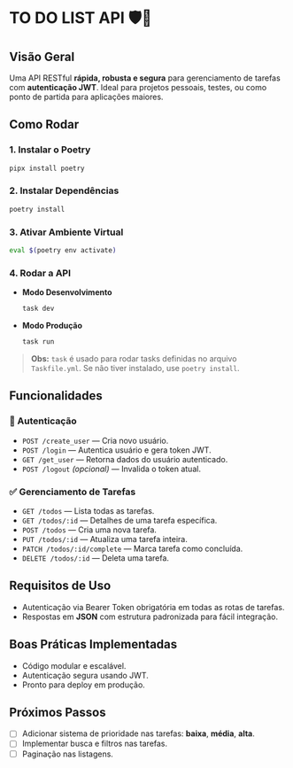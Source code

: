 # TO DO LIST API 🛡️📝

## Visão Geral
Uma API RESTful **rápida, robusta e segura** para gerenciamento de tarefas com **autenticação JWT**. Ideal para projetos pessoais, testes, ou como ponto de partida para aplicações maiores.

## Como Rodar

### 1. Instalar o Poetry
```bash
pipx install poetry
```

### 2. Instalar Dependências
```bash
poetry install
```

### 3. Ativar Ambiente Virtual
```bash
eval $(poetry env activate)
```

### 4. Rodar a API
- **Modo Desenvolvimento**
  ```bash
  task dev
  ```
- **Modo Produção**
  ```bash
  task run
  ```

> **Obs:** `task` é usado para rodar tasks definidas no arquivo `Taskfile.yml`. Se não tiver instalado, use `poetry install`.

## Funcionalidades

### 🔐 Autenticação
- `POST /create_user` — Cria novo usuário.
- `POST /login` — Autentica usuário e gera token JWT.
- `GET /get_user` — Retorna dados do usuário autenticado.
- `POST /logout` *(opcional)* — Invalida o token atual.

### ✅ Gerenciamento de Tarefas
- `GET /todos` — Lista todas as tarefas.
- `GET /todos/:id` — Detalhes de uma tarefa específica.
- `POST /todos` — Cria uma nova tarefa.
- `PUT /todos/:id` — Atualiza uma tarefa inteira.
- `PATCH /todos/:id/complete` — Marca tarefa como concluída.
- `DELETE /todos/:id` — Deleta uma tarefa.

## Requisitos de Uso
- Autenticação via Bearer Token obrigatória em todas as rotas de tarefas.
- Respostas em **JSON** com estrutura padronizada para fácil integração.

## Boas Práticas Implementadas
- Código modular e escalável.
- Autenticação segura usando JWT.
- Pronto para deploy em produção.

## Próximos Passos
- [ ] Adicionar sistema de prioridade nas tarefas: **baixa**, **média**, **alta**.
- [ ] Implementar busca e filtros nas tarefas.
- [ ] Paginação nas listagens.